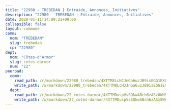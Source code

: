 ```yaml
---
title: "22980 - TREBEDAN | Entraide, Annonces, Initiatives"
description: "22980 - TREBEDAN | Entraide, Annonces, Initiatives"
date: 2020-01-11T14:09:21+09:00
collapsible: false
layout: commune
comm:
  nom: "TREBEDAN"
  slug: trebedan
  cp: "22980"
dept:
  nom: "Côtes-d'Armor"
  slug: cotes-darmor
  num: "22"
peerpad:
  comm:
    read_path: /r/markdown/22980_trebedan/4XTTM8LcHJJnGa6uzJB9isEGG1EX6f757d5eQ3cfxLeigLzBD
    write_path: /w/markdown/22980_trebedan/4XTTM8LcHJJnGa6uzJB9isEGG1EX6f757d5eQ3cfxLeigLzBD-K3TgUXHpdwosdX2NxgprWSMNM11dssPcz3AEXDkZ9KRBggo7qeKo9CyTMK9SeHLUBk2SBXgshvHicdwqr9W8sT7pr8v1zNCvvdY6xCW7jgxXurSiaJJpcNRxZLYyiHaiWW6oCSKD
  dept:
    read_path: /r/markdown/22_cotes-darmor/4XTTMDuspVsSQkwABch6zASz8WH5mbMPSrinmYAX4KcTzMgsX
    write_path: /w/markdown/22_cotes-darmor/4XTTMDuspVsSQkwABch6zASz8WH5mbMPSrinmYAX4KcTzMgsX-K3TgU3sS8ueKv4Q8KEnFcuQ9PTq8bGUsSmyC8Rvj5cRp7aMtU3hS56ihQ84QeUVVtQAJav5GRzGrvcoutncmWq1kr1RqDhyLQ3ypMLkJSmBdsKyWe6WFEkRXjLQGHQtrHZm3Afho
---
```


